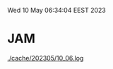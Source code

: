 Wed 10 May 06:34:04 EEST 2023
# JAM
<a href='./cache/202305/10_06.log'>./cache/202305/10_06.log</a>
